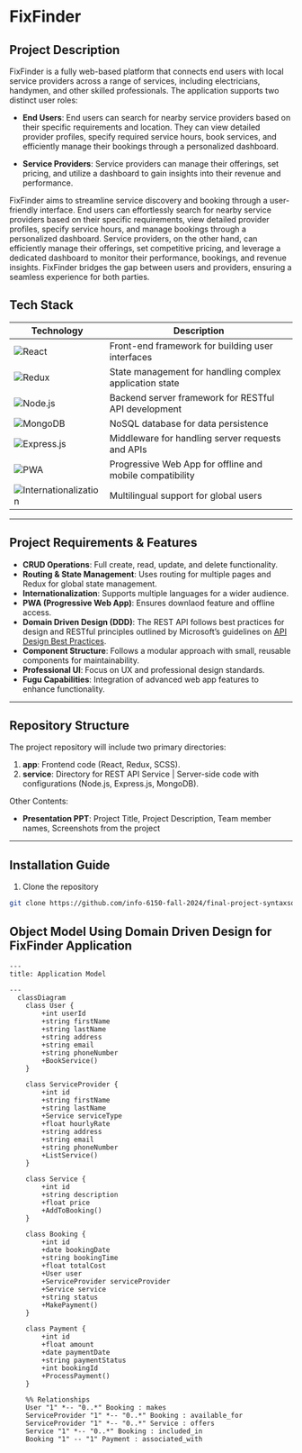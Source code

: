 <!--[![Review Assignment Due Date](https://classroom.github.com/assets/deadline-readme-button-22041afd0340ce965d47ae6ef1cefeee28c7c493a6346c4f15d667ab976d596c.svg)](https://classroom.github.com/a/DIHvCS29)-->

# FixFinder

## Project Description

FixFinder is a fully web-based platform that connects end users with local service providers across a range of services, including electricians, handymen, and other skilled professionals. The application supports two distinct user roles:

- **End Users**: End users can search for nearby service providers based on their specific requirements and location. They can view detailed provider profiles, specify required service hours, book services, and efficiently manage their bookings through a personalized dashboard.

- **Service Providers**: Service providers can manage their offerings, set pricing, and utilize a dashboard to gain insights into their revenue and performance.

FixFinder aims to streamline service discovery and booking through a user-friendly interface. End users can effortlessly search for nearby service providers based on their specific requirements, view detailed provider profiles, specify service hours, and manage bookings through a personalized dashboard. Service providers, on the other hand, can efficiently manage their offerings, set competitive pricing, and leverage a dedicated dashboard to monitor their performance, bookings, and revenue insights. FixFinder bridges the gap between users and providers, ensuring a seamless experience for both parties.

## Tech Stack

| Technology                                                                                                                      | Description                                              |
| ------------------------------------------------------------------------------------------------------------------------------- | -------------------------------------------------------- |
| ![React](https://img.shields.io/badge/React-20232A?style=for-the-badge&logo=react&logoColor=61DAFB)                             | Front-end framework for building user interfaces         |
| ![Redux](https://img.shields.io/badge/Redux-593D88?style=for-the-badge&logo=redux&logoColor=white)                              | State management for handling complex application state  |
| ![Node.js](https://img.shields.io/badge/Node-FFFFFF?style=for-the-badge&logo=tsnode)                                            | Backend server framework for RESTful API development     |
| ![MongoDB](https://img.shields.io/badge/MongoDB-4EA94B?style=for-the-badge&logo=mongodb&logoColor=white)                        | NoSQL database for data persistence                      |
| ![Express.js](https://img.shields.io/badge/Express.js-404D59?style=for-the-badge&logo=express&logoColor=black&labelColor=white) | Middleware for handling server requests and APIs         |
| ![PWA](https://img.shields.io/badge/PWA-5A0FC8?style=for-the-badge&logo=pwa&logoColor=white)                                    | Progressive Web App for offline and mobile compatibility |
| ![Internationalization](https://img.shields.io/badge/multilingual-007ACC?style=for-the-badge)                                   | Multilingual support for global users                    |

---

## Project Requirements & Features

- **CRUD Operations**: Full create, read, update, and delete functionality.
- **Routing & State Management**: Uses routing for multiple pages and Redux for global state management.
- **Internationalization**: Supports multiple languages for a wider audience.
- **PWA (Progressive Web App)**: Ensures downlaod feature and offline access.
- **Domain Driven Design (DDD)**: The REST API follows best practices for design and RESTful principles outlined by Microsoft’s guidelines on [API Design Best Practices](https://learn.microsoft.com/en-us/azure/architecture/best-practices/api-design).
- **Component Structure**: Follows a modular approach with small, reusable components for maintainability.
- **Professional UI**: Focus on UX and professional design standards.
- **Fugu Capabilities**: Integration of advanced web app features to enhance functionality.

---

## Repository Structure

The project repository will include two primary directories:

1. **app**: Frontend code (React, Redux, SCSS).
2. **service**: Directory for REST API Service | Server-side code with configurations (Node.js, Express.js, MongoDB).

Other Contents:

- **Presentation PPT**: Project Title, Project Description, Team member names, Screenshots from the project

---

## Installation Guide

1. Clone the repository

```bash
git clone https://github.com/info-6150-fall-2024/final-project-syntaxsquad.git
```

## Object Model Using Domain Driven Design for FixFinder Application

```mermaid
---
title: Application Model

---
  classDiagram
    class User {
        +int userId
        +string firstName
        +string lastName
        +string address
        +string email
        +string phoneNumber
        +BookService()
    }

    class ServiceProvider {
        +int id
        +string firstName
        +string lastName
        +Service serviceType
        +float hourlyRate
        +string address
        +string email
        +string phoneNumber
        +ListService()
    }

    class Service {
        +int id
        +string description
        +float price
        +AddToBooking()
    }

    class Booking {
        +int id
        +date bookingDate
        +string bookingTime
        +float totalCost
        +User user
        +ServiceProvider serviceProvider
        +Service service
        +string status
        +MakePayment()
    }

    class Payment {
        +int id
        +float amount
        +date paymentDate
        +string paymentStatus
        +int bookingId
        +ProcessPayment()
    }

    %% Relationships
    User "1" *-- "0..*" Booking : makes
    ServiceProvider "1" *-- "0..*" Booking : available_for
    ServiceProvider "1" *-- "0..*" Service : offers
    Service "1" *-- "0..*" Booking : included_in
    Booking "1" -- "1" Payment : associated_with

```
